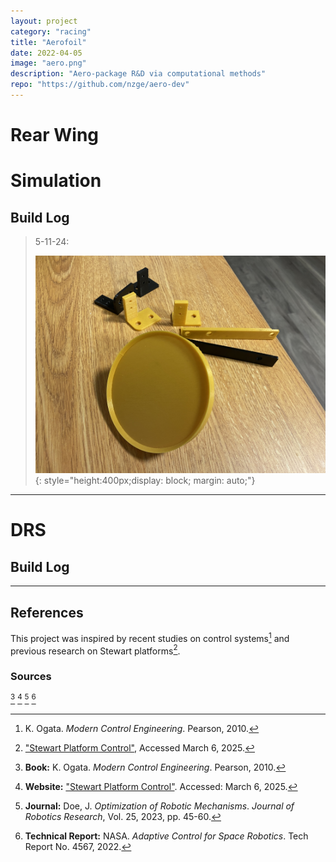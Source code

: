 ```yaml
---
layout: project
category: "racing"
title: "Aerofoil"
date: 2022-04-05
image: "aero.png"
description: "Aero-package R&D via computational methods"
repo: "https://github.com/nzge/aero-dev"
---
```


# Rear Wing 

# Simulation


## Build Log

> 5-11-24: 
>
> ![Alt text](/assets/media/capstone-robot_media/prints.JPG){: 
style="height:400px;display: block; margin: auto;"}

---

# DRS

## Build Log

---

## References

This project was inspired by recent studies on control systems[^1] and previous research on Stewart platforms[^2].

### Sources

[^1]: K. Ogata. *Modern Control Engineering*. Pearson, 2010.  
[^2]: ["Stewart Platform Control"](https://example.com), Accessed March 6, 2025.  
[^3]: **Book:** K. Ogata. *Modern Control Engineering*. Pearson, 2010.  
[^4]: **Website:** ["Stewart Platform Control"](https://example.com). Accessed: March 6, 2025.  
[^5]: **Journal:** Doe, J. *Optimization of Robotic Mechanisms*. *Journal of Robotics Research*, Vol. 25, 2023, pp. 45-60.  
[^6]: **Technical Report:** NASA. *Adaptive Control for Space Robotics*. Tech Report No. 4567, 2022.  

<!-- Hidden references trigger the footnote rendering -->
<span id="hidden-references"> [^3] [^4] [^5] [^6]</span>